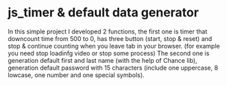# js_timer & default data generator
In this simple project I developed 2 functions, the first one is timer that downcount time from 500 to 0, 
has three button (start, stop & reset) and stop & continue counting when you leave  tab in your browser. (for example you need stop loadinfg video or stop some process)
The second one is generation default first and last name (with the help of Chance lib), generation default password
with 15 characters (include one uppercase, 8 lowcase, one number and one special symbols). 
